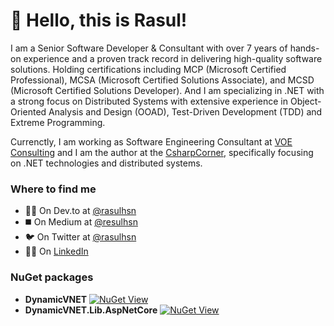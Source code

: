 # 👋 Hello, this is Rasul!

I am a Senior Software Developer & Consultant with over 7 years of hands-on experience and a proven track record in delivering high-quality software solutions. Holding certifications including MCP (Microsoft Certified Professional), MCSA (Microsoft Certified Solutions Associate), and MCSD (Microsoft Certified Solutions Developer).
And I am specializing in .NET with a strong focus on Distributed Systems with extensive experience in Object-Oriented Analysis and Design (OOAD), Test-Driven Development (TDD) and Extreme Programming.

Currenctly, I am working as Software Engineering Consultant at [VOE Consulting](https://voeconsulting.net) and I am the author at the [CsharpCorner](https://www.c-sharpcorner.com/members/rasul-huseynov), specifically focusing on .NET technologies and distributed systems.

### Where to find me

- 👨‍💻 On Dev.to at [@rasulhsn](https://dev.to/rasulhsn)
- ◼️ On Medium at [@resulhsn](https://medium.com/@resulhsn)
- 🐦 On Twitter at [@rasulhsn](https://twitter.com/rasulhsn)
- 👨‍💼 On [LinkedIn](https://www.linkedin.com/in/rasulhsn/)

### NuGet packages
- **DynamicVNET** [![NuGet View](https://img.shields.io/badge/NuGet-004880?style=plastic&logo=nuget&logoColor=white)](https://www.nuget.org/packages/DynamicVNET/1.4.1)
- **DynamicVNET.Lib.AspNetCore** [![NuGet View](https://img.shields.io/badge/NuGet-004880?style=plastic&logo=nuget&logoColor=white)](https://www.nuget.org/packages/DynamicVNET.Lib.AspNetCore/1.0.1-alpha)
